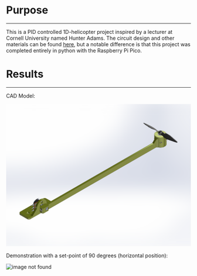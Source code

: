 # Purpose

---

This is a PID controlled 1D-helicopter project inspired by a lecturer at Cornell University named Hunter Adams. The
circuit design and other materials can be found [here](https://vanhunteradams.com/Pico/Helicopter/Helicopter.html), but
a notable difference is that this project was completed entirely in python with the Raspberry Pi Pico.

# Results

---

CAD Model:

![image not found](https://github.com/gabemorris12/helicopter/raw/master/Media/Helicopter_Assembly.PNG)

Demonstration with a set-point of 90 degrees (horizontal position):

![image not found](https://github.com/gabemorris12/helicopter/raw/master/Media/Demo_Trimmed.gif)
